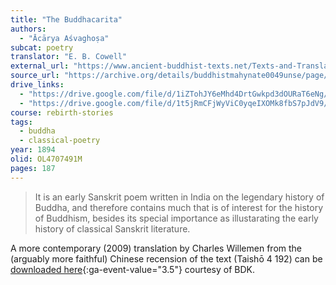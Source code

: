 ```yaml
---
title: "The Buddhacarita"
authors:
  - "Ācārya Aśvaghoṣa"
subcat: poetry
translator: "E. B. Cowell"
external_url: "https://www.ancient-buddhist-texts.net/Texts-and-Translations/Buddhacarita/index.htm"
source_url: "https://archive.org/details/buddhistmahynate0049unse/page/n9/mode/2up"
drive_links: 
  - "https://drive.google.com/file/d/1iZTohJY6eMhd4DrtGwkpd3dOURaT6eNg/view?usp=drivesdk"
  - "https://drive.google.com/file/d/1t5jRmCFjWyViC0yqeIXOMk8fbS7pJdV9/view?usp=drivesdk"
course: rebirth-stories
tags:
  - buddha
  - classical-poetry
year: 1894
olid: OL4707491M
pages: 187
---
```


> It is an early Sanskrit poem written in India on the legendary history of Buddha, and therefore contains much that is of interest for the history of Buddhism, besides its special importance as illustarating the early history of classical Sanskrit literature.

A more contemporary (2009) translation by Charles Willemen from the (arguably more faithful) Chinese recension of the text (Taishō 4 192) can be [downloaded here](https://www.thezensite.com/ZenTeachings/Translations/Buddhacarita_2009.pdf){:ga-event-value="3.5"} courtesy of BDK.
